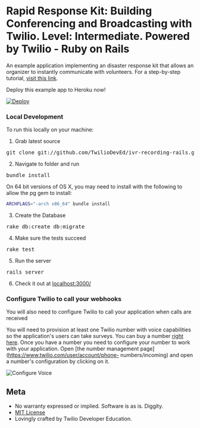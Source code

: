 # Rapid Response Kit: Building Conferencing and Broadcasting with Twilio. Level: Intermediate. Powered by Twilio - Ruby on Rails

An example application implementing an disaster response kit that allows an organizer to instantly communicate with volunteers.  For a
step-by-step tutorial, [visit this link](https://www.twilio.com/docs/howto/walkthrough/conference-broadcast/ruby/rails).

Deploy this example app to Heroku now!

[![Deploy](https://www.herokucdn.com/deploy/button.png)](https://heroku.com/deploy?template=https://github.com/TwilioDevEd/conference-broadcast-rails)

### Local Development

To run this locally on your machine:

1) Grab latest source
<pre>
git clone git://github.com/TwilioDevEd/ivr-recording-rails.git 
</pre>

2) Navigate to folder and run
<pre>
bundle install
</pre>

On 64 bit versions of OS X, you may need to install with the following to allow the pg gem to install:

```bash
ARCHFLAGS="-arch x86_64" bundle install
```
3) Create the Database
<pre>
rake db:create db:migrate
</pre>

4) Make sure the tests succeed
<pre>
rake test
</pre>

5) Run the server
<pre>
rails server
</pre>

6) Check it out at [localhost:3000/](http://localhost:3000/)

### Configure Twilio to call your webhooks

You will also need to configure Twilio to call your application when calls are received

You will need to provision at least one Twilio number with voice capabilities
so the application's users can take surveys. You can buy a number [right
here](https://www.twilio.com/user/account/phone-numbers/search). Once you have
a number you need to configure your number to work with your application. Open
[the number management page](https://www.twilio.com/user/account/phone-
numbers/incoming) and open a number's configuration by clicking on it.

![Configure Voice](http://howtodocs.s3.amazonaws.com/twilio-number-config-all-med.gif)

## Meta 

* No warranty expressed or implied.  Software is as is. Diggity.
* [MIT License](http://www.opensource.org/licenses/mit-license.html)
* Lovingly crafted by Twilio Developer Education.
